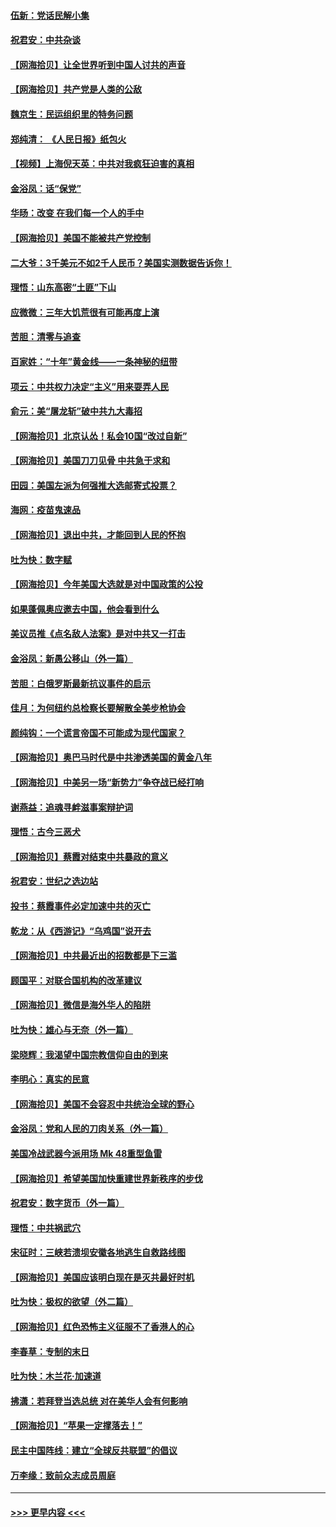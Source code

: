 #### [伍新：党话民解小集](../pages/nsc993/n12366907.md?t=08301251) 
#### [祝君安：中共杂谈](../pages/nsc993/n12366076.md?t=08301251) 
#### [【网海拾贝】让全世界听到中国人讨共的声音](../pages/nsc993/n12365569.md?t=08301251) 
#### [【网海拾贝】共产党是人类的公敌](../pages/nsc993/n12363182.md?t=08301251) 
#### [魏京生：民运组织里的特务问题](../pages/nsc993/n12363010.md?t=08301251) 
#### [郑纯清： 《人民日报》纸包火](../pages/nsc993/n12362706.md?t=08301251) 
#### [【视频】上海倪天英：中共对我疯狂迫害的真相](../pages/nsc993/n12356341.md?t=08301251) 
#### [金浴凤：话“保党”](../pages/nsc993/n12361867.md?t=08301251) 
#### [华旸：改变 在我们每一个人的手中](../pages/nsc993/n12361774.md?t=08301251) 
#### [【网海拾贝】美国不能被共产党控制](../pages/nsc993/n12360271.md?t=08301251) 
#### [二大爷：3千美元不如2千人民币？美国实测数据告诉你！](../pages/nsc993/n12358563.md?t=08301251) 
#### [理悟：山东高密“土匪”下山](../pages/nsc993/n12358535.md?t=08301251) 
#### [应微微：三年大饥荒很有可能再度上演](../pages/nsc993/n12358523.md?t=08301251) 
#### [苦胆：清零与追查](../pages/nsc993/n12358501.md?t=08301251) 
#### [百家姓：“十年”黄金线——一条神秘的纽带](../pages/nsc993/n12358319.md?t=08301251) 
#### [项云：中共权力决定“主义”用来耍弄人民](../pages/nsc993/n12358172.md?t=08301251) 
#### [俞元：美“屠龙斩”破中共九大毒招](../pages/nsc993/n12357822.md?t=08301251) 
#### [【网海拾贝】北京认怂！私会10国“改过自新”](../pages/nsc993/n12357784.md?t=08301251) 
#### [【网海拾贝】美国刀刀见骨 中共急于求和](../pages/nsc993/n12355511.md?t=08301251) 
#### [田园：美国左派为何强推大选邮寄式投票？](../pages/nsc993/n12352963.md?t=08301251) 
#### [海网：疫苗鬼速品](../pages/nsc993/n12354438.md?t=08301251) 
#### [【网海拾贝】退出中共，才能回到人民的怀抱](../pages/nsc993/n12352634.md?t=08301251) 
#### [吐为快：数字赋](../pages/nsc993/n12352317.md?t=08301251) 
#### [【网海拾贝】今年美国大选就是对中国政策的公投](../pages/nsc993/n12350973.md?t=08301251) 
#### [如果蓬佩奥应邀去中国，他会看到什么](../pages/nsc993/n12350945.md?t=08301251) 
#### [美议员推《点名敌人法案》是对中共又一打击](../pages/nsc993/n12350765.md?t=08301251) 
#### [金浴凤：新愚公移山（外一篇）](../pages/nsc993/n12350253.md?t=08301251) 
#### [苦胆：白俄罗斯最新抗议事件的启示](../pages/nsc993/n12349989.md?t=08301251) 
#### [佳月：为何纽约总检察长要解散全美步枪协会](../pages/nsc993/n12349939.md?t=08301251) 
#### [颜纯钩：一个谎言帝国不可能成为现代国家？](../pages/nsc993/n12349898.md?t=08301251) 
#### [【网海拾贝】奥巴马时代是中共渗透美国的黄金八年](../pages/nsc993/n12349284.md?t=08301251) 
#### [【网海拾贝】中美另一场“新势力”争夺战已经打响](../pages/nsc993/n12346998.md?t=08301251) 
#### [谢燕益：追魂寻衅滋事案辩护词](../pages/nsc993/n12346892.md?t=08301251) 
#### [理悟：古今三恶犬](../pages/nsc993/n12345190.md?t=08301251) 
#### [【网海拾贝】蔡霞对结束中共暴政的意义](../pages/nsc993/n12344263.md?t=08301251) 
#### [祝君安：世纪之选边站](../pages/nsc993/n12342382.md?t=08301251) 
#### [投书：蔡霞事件必定加速中共的灭亡](../pages/nsc993/n12341881.md?t=08301251) 
#### [乾龙：从《西游记》“乌鸡国”说开去](../pages/nsc993/n12341690.md?t=08301251) 
#### [【网海拾贝】中共最近出的招数都是下三滥](../pages/nsc993/n12341593.md?t=08301251) 
#### [顾国平：对联合国机构的改革建议](../pages/nsc993/n12339928.md?t=08301251) 
#### [【网海拾贝】微信是海外华人的陷阱](../pages/nsc993/n12338868.md?t=08301251) 
#### [吐为快：雄心与无奈（外一篇）](../pages/nsc993/n12338132.md?t=08301251) 
#### [梁晓辉：我渴望中国宗教信仰自由的到来](../pages/nsc993/n12336657.md?t=08301251) 
#### [李明心：真实的民意](../pages/nsc993/n12336089.md?t=08301251) 
#### [【网海拾贝】美国不会容忍中共统治全球的野心](../pages/nsc993/n12336063.md?t=08301251) 
#### [金浴凤：党和人民的刀肉关系（外一篇）](../pages/nsc993/n12335834.md?t=08301251) 
#### [美国冷战武器今派用场 Mk 48重型鱼雷](../pages/nsc993/n12335354.md?t=08301251) 
#### [【网海拾贝】希望美国加快重建世界新秩序的步伐](../pages/nsc993/n12334224.md?t=08301251) 
#### [祝君安：数字货币（外一篇）](../pages/nsc993/n12334186.md?t=08301251) 
#### [理悟：中共祸武穴](../pages/nsc993/n12333962.md?t=08301251) 
#### [宋征时：三峡若溃坝安徽各地逃生自救路线图](../pages/nsc993/n12332450.md?t=08301251) 
#### [【网海拾贝】美国应该明白现在是灭共最好时机](../pages/nsc993/n12332313.md?t=08301251) 
#### [吐为快：极权的欲望（外二篇）](../pages/nsc993/n12332089.md?t=08301251) 
#### [【网海拾贝】红色恐怖主义征服不了香港人的心](../pages/nsc993/n12329296.md?t=08301251) 
#### [李春草：专制的末日](../pages/nsc993/n12329079.md?t=08301251) 
#### [吐为快：木兰花‧加速道](../pages/nsc993/n12327366.md?t=08301251) 
#### [拂潇：若拜登当选总统 对在美华人会有何影响](../pages/nsc993/n12295996.md?t=08301251) 
#### [【网海拾贝】“苹果一定撑落去！”](../pages/nsc993/n12326784.md?t=08301251) 
#### [民主中国阵线：建立“全球反共联盟”的倡议](../pages/nsc993/n12324177.md?t=08301251) 
#### [万李缘：致前众志成员周庭](../pages/nsc993/n12324635.md?t=08301251) 

----
#### [ >>> 更早内容 <<< ](../indexes/nsc993-earlier.md)
